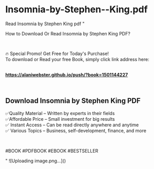 # Insomnia-by-Stephen--King.pdf
Read Insomnia by Stephen        King pdf
"<p>How to Download Or Read Insomnia by Stephen        King PDF?</p>
<p>&nbsp;</p>
<p>&#128293;  Special Promo! Get Free for Today's Purchase!<br />To download or Read your free Book, simply click link address here:&nbsp;<br />&nbsp;</p>
<p><a href=""https://alaniwebster.github.io/push/?book=1501144227""><strong>https://alaniwebster.github.io/push/?book=1501144227</strong></a></p>
<p>&nbsp;</p>
<h2>Download Insomnia by Stephen        King PDF</h2>
<p>&#x2705;Quality Material &ndash; Written by experts in their fields<br />&#x2705;Affordable Price &ndash; Small investment for big results<br />&#x2705; Instant Access &ndash; Can be read directly anywhere and anytime<br />&#x2705; Various Topics &ndash; Business, self-development, finance, and more</p>
<p>&nbsp;</p>
<p>#BOOK #PDFBOOK #EBOOK #BESTSELLER</p>
"
![Uploading image.png…]()
